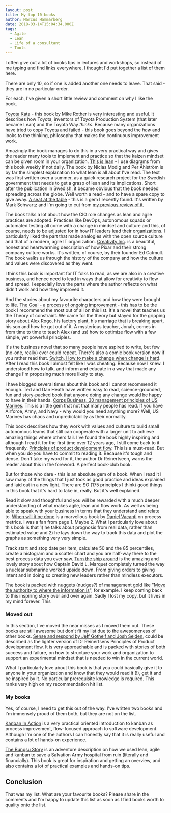 ```yaml
---
layout: post
title: My top 10 books
author: Marcus Hammarberg
date: 2018-03-14T15:04:34.000Z
tags:
  - Agile
  - Lean
  - Life of a consultant
  - Tools
---
```


I often give out a lot of books tips in lectures and workshops, so instead of me typing and find links everywhere, I thought I'd put together a list of them here.

There are only 10, so if one is added another one needs to leave. That said - they are in no particular order.

For each, I've given a short little review and comment on why I like the book.

<!-- excerpt-end -->

[Toyota Kata](https://www.amazon.com/Toyota-Kata-Managing-Improvement-Adaptiveness/dp/0071635238/ref=sr_1_1?s=books&ie=UTF8&qid=1521040881&sr=1-1&keywords=toyota+kata) - this book by Mike Rother is very interesting and useful. It describes how Toyota, inventors of Toyota Production System (that later became Lean) and the Toyota Way *thinks*. Because many organizations have tried to copy Toyota and failed - this book goes beyond the *how* and looks to the thinking, philosophy that makes the continuous improvement work.

Amazingly the book manages to do this in a very practical way and gives the reader many tools to implement and practice so that the kaizen mindset can be given room in your organization.
[This is lean](https://www.amazon.com/This-Lean-Resolving-Efficiency-Paradox-ebook/dp/B00JZZS7Q0/ref=sr_1_2?s=books&ie=UTF8&qid=1521040865&sr=1-2&keywords=this+is+lean) - I use diagrams from this book weekly if not daily. The book by Niclas Modig and Per Åhlström is by far the simplest explanation to what lean is all about I've read. The text was first written over a summer, as a quick research project for the Swedish government that needs to get a grasp of lean and its implications. Short after the publication in Swedish, it became obvious that the book needed spreading across the globe. Well worth a read - and to have a spare copy to give away.
[A seat at the table](https://www.amazon.com/Seat-Table-Leadership-Age-Agility/dp/1942788118/ref=asap_bc?ie=UTF8) - this is a gem I recently found. It's written by Mark Schwartz and I'm going to cut from [my previous review of it.](http://www.marcusoft.net/2017/12/review-of-a-seat-at-the-table.html)

The book talks a lot about how the CIO role changes as lean and agile practices are adopted. Practices like DevOps, autonomous squads or automated testing all come with a change in mindset and culture and this, of course, needs to be adjusted for in how IT leaders lead their organizations. I particularly liked the part that made analogies with the open source culture and that of a modern, agile IT organization.
[Creativity Inc](https://www.amazon.com/Creativity-Inc-Overcoming-Unseen-Inspiration-ebook/dp/B00GUOEMA4/ref=sr_1_1?s=books&ie=UTF8&qid=1521040823&sr=1-1&keywords=Creativity+Inc). is a beautiful, honest and heartwarming description of how Pixar and their strong company culture works. It's written, of course, by their founder Ed Catmull. The book walks us through the history of the company and how the culture and values were discovered as they went.

I think this book is important for IT folks to read, as we are also in a creative business, and hence need to lead in ways that allow for creativity to flow and spread. I especially love the parts where the author reflects on what didn't work and how they improved it.

And the stories about my favourite characters and how they were brought to life.
[The Goal - a process of ongoing improvement](https://www.amazon.com/Goal-Process-Ongoing-Improvement-ebook/dp/B002LHRM2O/ref=sr_1_4?s=books&ie=UTF8&qid=1521040793&sr=1-4&keywords=the+goal) - this has to be the book I recommend the most out of all on this list. It's a novel that teaches us the Theory of constraint. We came for the theory but stayed for the gripping story about Alex Rogo, his factory plant, his marriage that is breaking apart, his son and how he got out of it. A mysterious teacher, Jonah, comes in from time to time to teach Alex (and us) how to optimize flow with a few simple, yet powerful principles.

It's the business novel that so many people have aspired to write, but few (no-one, really) ever could repeat. There's also a comic book version now if you rather read that.
[Switch, How to make a change when change is hard](https://www.amazon.com/Switch-change-things-when-hard-ebook/dp/B005TKD512/ref=sr_1_1?s=books&ie=UTF8&qid=1521040767&sr=1-1&keywords=Switch%2C+How+to+make+change+when+change+is+hard). After I read this book I almost felt like I was cheating. Because now I knew. I understood how to talk, and inform and educate in a way that made any change I'm proposing much more likely to stay.

I have blogged several times about this book and I cannot recommend it enough. Ted and Dan Heath have written easy to read, science-grounded, fun and story-packed book that anyone doing any change would be happy to have in their hands.
[Corps Business, 30 management principles of US Marines](https://www.amazon.com/Corps-Business-Management-Principles-Marines/dp/0066619793/ref=sr_1_sc_1?s=books&ie=UTF8&qid=1521040753&sr=1-1-spell&keywords=Corps+Business%2C+30+management+prininciples+of+US+Marines). This is a little gem that not that many people has read. If you have Airforce, Army, and Navy - why would you need anything more? Well, US Marines has chaos and unpredictability as their normality.

This book describes how they work with values and culture to build small autonomous teams that still can cooperate with a larger unit to achieve amazing things where others fail. I've found the book highly inspiring and although I read it for the first time over 12 years ago, I still come back to it frequently.
[Principles of product development flow](https://www.amazon.com/Principles-Product-Development-Flow-Generation-ebook/dp/B007TKU0O0/ref=sr_1_1?s=books&ie=UTF8&qid=1521040739&sr=1-1&keywords=Principles+of+product+development+flow). This is a must-read. But when you do you have to commit to reading it. Because it's tough and dense. Don't take my word for it, the author Dr Reinertseen, warns the reader about this in the foreword. A perfect book-club book.

But for those who dare - this is an absolute gem of a book. When I read it I saw many of the things that I just took as good practice and ideas explained and laid out in a new light. There are SO (175 principles I think) good things in this book that it's hard to take in, really. But it's well explained.

Read it slow and thoughtful and you will be rewarded with a much deeper understanding of what makes agile, lean and flow work. As well as being able to speak with your business in terms that they understand and relate to.
[When will it be done](https://leanpub.com/whenwillitbedone) is a marvellous book by [Daniel Vacanti](https://twitter.com/danvacanti) on process metrics. I was a fan from page 1. Maybe 2. What I particularly love about this book is that 1) he talks about prognosis from real data, rather than estimated value and 2) he lays down the way to track this data and plot the graphs as something very very simple.

Track start and stop date per item, calculate 50 and the 85 percentiles, create a histogram and a scatter chart and you are half-way there to the best process data you ever saw.
[Turn the ship around](https://www.amazon.com/Turn-Ship-Around-Turning-Followers/dp/1591846404) is the amazing and lovely story about how Captain David L. Marquet completely turned the way a nuclear submarine worked upside down. From giving orders to giving intent and in doing so creating new leaders rather than mindless executors.

The book is packed with nuggets (nudges?) of management gold like "[Move the authority to where the information is](http://www.marcusoft.net/2014/06/move-information-to-authority-and-not.html)", for example. I keep coming back to this inspiring story over and over again. Sadly I lost my copy, but it lives in my mind forever. This

### Moved out

In this section, I've moved the near misses as I moved them out. These books are still awesome but don't fit my list due to the awesomeness of other books.
[Sense and respond by Jeff Gothelf and Josh Seiden](https://www.amazon.com/Sense-Respond-Successful-Organizations-Continuously/dp/1633691888), could be described as the lighter version of Dr Reinertsens Principles of Product development flow. It is very approachable and is packed with stories of both success and failure, on how to structure your work and organization to support an experimental mindset that is needed to win in the current world.

What I particularly love about this book is that you could basically give it to anyone in your organization and know that they would read it (!), get it and be inspired by it. No particular prerequisite knowledge is required. This ranks very high on my recommendation hit list.

### My books

Yes, of course, I need to get this out of the way. I've written two books and I'm immensely proud of them both, but they are not on the list.

[Kanban In Action](https://www.amazon.com/Kanban-Action-Marcus-Hammarberg/dp/1617291056/ref=cm_cr_arp_d_product_top?ie=UTF8) is a very practical oriented introduction to kanban as process improvement, flow-focused approach to software development. Although I'm one of the authors I can honestly say that it is really useful and contains a lot of hands-on experience.

[The Bungsu Story](https://t.co/rO179xXeHS) is an adventure description on how we used lean, agile and kanban to save a Salvation Army hospital from ruin (literally and financially). This book is great for inspiration and getting an overview, and also contains a lot of practical examples and hands-on tips.

## Conclusion

That was my list. What are your favourite books? Please share in the comments and I'm happy to update this list as soon as I find books worth to quality onto the list.
